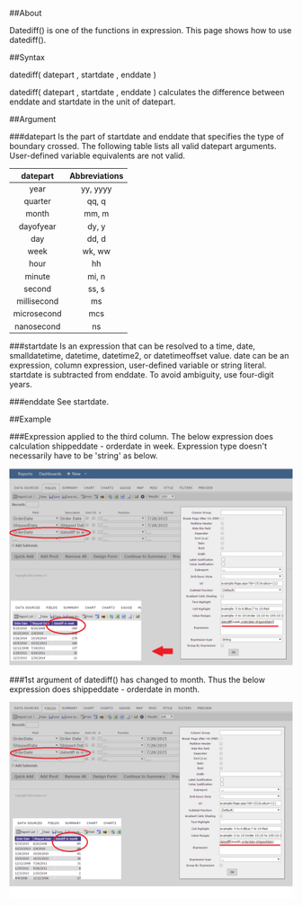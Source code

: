 ##About

Datediff() is one of the functions in expression. This page shows how to use datediff().

##Syntax

datediff( datepart , startdate , enddate )

datediff( datepart , startdate , enddate ) calculates the difference between enddate and startdate in the unit of datepart.

##Argument

###datepart
Is the part of startdate and enddate that specifies the type of boundary crossed. The following table lists all valid datepart arguments. User-defined variable equivalents are not valid.

|**datepart**|**Abbreviations**|
|:------------:|:-------------:|
|year|yy, yyyy|
|quarter|qq, q|
|month|mm, m|
|dayofyear|dy, y|
|day|dd, d|
|week|wk, ww|
|hour|hh|
|minute|mi, n|
|second|ss, s|
|millisecond|ms|
|microsecond|mcs|
|nanosecond|ns|

###startdate
Is an expression that can be resolved to a time, date, smalldatetime, datetime, datetime2, or datetimeoffset value. date can be an expression, column expression, user-defined variable or string literal. startdate is subtracted from enddate. To avoid ambiguity, use four-digit years.


###enddate
See startdate.


##Example


###Expression applied to the third column. The below expression does calculation shippeddate - orderdate in week. Expression type doesn't necessarily have to be 'string' as below.

 ![](/FAQ/How-to-use-datediff/datediff_1.png "datediff in week")



###1st argument of datediff() has changed to month. Thus the below expression does shippeddate - orderdate in month.

 ![](/FAQ/How-to-use-datediff/datediff_2.png "datediff in month")











